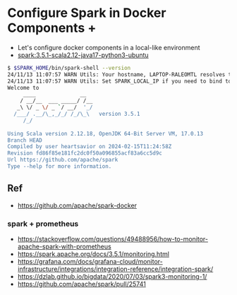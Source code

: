 # Configure Spark in Docker Components +

- Let's configure docker components in a local-like environment
- [spark:3.5.1-scala2.12-java17-python3-ubuntu](https://hub.docker.com/layers/library/spark/3.5.1-scala2.12-java17-python3-ubuntu/images/sha256-17f945959bb62af8e083ff2885095fb8f7f34e8fd7c10ef1bef7bed79a9c2bcb?context=explore)
 ```bash
$ $SPARK_HOME/bin/spark-shell --version
24/11/13 11:07:57 WARN Utils: Your hostname, LAPTOP-RALEOMTL resolves to a loopback address: 127.0.1.1; using 10.255.255.254 instead (on interface lo)
24/11/13 11:07:57 WARN Utils: Set SPARK_LOCAL_IP if you need to bind to another address
Welcome to
      ____              __
     / __/__  ___ _____/ /__
    _\ \/ _ \/ _ `/ __/  '_/
   /___/ .__/\_,_/_/ /_/\_\   version 3.5.1
      /_/
                        
Using Scala version 2.12.18, OpenJDK 64-Bit Server VM, 17.0.13
Branch HEAD
Compiled by user heartsavior on 2024-02-15T11:24:58Z
Revision fd86f85e181fc2dc0f50a096855acf83a6cc5d9c
Url https://github.com/apache/spark
Type --help for more information.
 ```

## Ref
- https://github.com/apache/spark-docker

### spark + prometheus
- https://stackoverflow.com/questions/49488956/how-to-monitor-apache-spark-with-prometheus
- https://spark.apache.org/docs/3.5.1/monitoring.html
- https://grafana.com/docs/grafana-cloud/monitor-infrastructure/integrations/integration-reference/integration-spark/
- https://dzlab.github.io/bigdata/2020/07/03/spark3-monitoring-1/
- https://github.com/apache/spark/pull/25741

